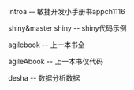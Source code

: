 introa --  敏捷开发小手册书appch1116

shiny&master shiny  --  shiny代码示例

agilebook  --  上一本书全

agileAbook  --  上一本书仅代码

desha --  数据分析数据
